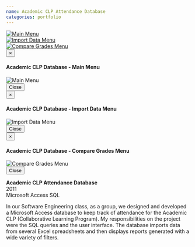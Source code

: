```yaml
---
name: Academic CLP Attendance Database
categories: portfolio
---
```


<div class="row">
  <div class="col-xs-6 col-md-3">
    <a href="#" class="thumbnail" data-toggle="modal" data-target="#modal1">
      <img src="{{ site.url }}/assets/images/academic_clp_screenshot1.png" alt="Main Menu">
    </a>
  </div>
  <div class="col-xs-6 col-md-3">
    <a href="#" class="thumbnail" data-toggle="modal" data-target="#modal2">
      <img src="{{ site.url }}/assets/images/academic_clp_screenshot2.png" alt="Import Data Menu">
    </a>
  </div>
  <div class="col-xs-6 col-md-3">
    <a href="#" class="thumbnail" data-toggle="modal" data-target="#modal3">
      <img src="{{ site.url }}/assets/images/academic_clp_screenshot3.png" alt="Compare Grades Menu">
    </a>
  </div>
</div>

<!-- Modal 1 -->
<div class="modal fade" id="modal1" tabindex="-1" role="dialog" aria-labelledby="myModalLabel">
  <div class="modal-dialog" role="document">
    <div class="modal-content">
      <div class="modal-header">
        <button type="button" class="close" data-dismiss="modal" aria-label="Close"><span aria-hidden="true">&times;</span></button>
        <h4 class="modal-title" id="myModalLabel">Academic CLP Database - Main Menu</h4>
      </div>
      <div class="modal-body">
        <img src="{{ site.url }}/assets/images/academic_clp_screenshot1.png" alt="Main Menu">
      </div>
      <div class="modal-footer">
        <button type="button" class="btn btn-default" data-dismiss="modal">Close</button>
      </div>
    </div>
  </div>
</div>

<!-- Modal 2 -->
<div class="modal fade" id="modal2" tabindex="-1" role="dialog" aria-labelledby="myModalLabel">
  <div class="modal-dialog" role="document">
    <div class="modal-content">
      <div class="modal-header">
        <button type="button" class="close" data-dismiss="modal" aria-label="Close"><span aria-hidden="true">&times;</span></button>
        <h4 class="modal-title" id="myModalLabel">Academic CLP Database - Import Data Menu</h4>
      </div>
      <div class="modal-body">
        <img src="{{ site.url }}/assets/images/academic_clp_screenshot2.png" alt="Import Data Menu">
      </div>
      <div class="modal-footer">
        <button type="button" class="btn btn-default" data-dismiss="modal">Close</button>
      </div>
    </div>
  </div>
</div>

<!-- Modal 3 -->
<div class="modal fade" id="modal3" tabindex="-1" role="dialog" aria-labelledby="myModalLabel">
  <div class="modal-dialog" role="document">
    <div class="modal-content">
      <div class="modal-header">
        <button type="button" class="close" data-dismiss="modal" aria-label="Close"><span aria-hidden="true">&times;</span></button>
        <h4 class="modal-title" id="myModalLabel">Academic CLP Database - Compare Grades Menu</h4>
      </div>
      <div class="modal-body">
        <img src="{{ site.url }}/assets/images/academic_clp_screenshot3.png" alt="Compare Grades Menu">
      </div>
      <div class="modal-footer">
        <button type="button" class="btn btn-default" data-dismiss="modal">Close</button>
      </div>
    </div>
  </div>
</div>

**Academic CLP Attendance Database** <br />
2011<br />
<span class="label label-primary">Microsoft Access</span>
<span class="label label-primary">SQL</span><br />

In our Software Engineering class, as a group, we designed and developed a
Microsoft Access database to keep track of attendance for the Academic CLP (Collaborative Learning Program).
My responsibilities on the project were the SQL queries and the user interface. The
database imports data from several Excel spreadsheets and then displays reports
generated with a wide variety of filters.
